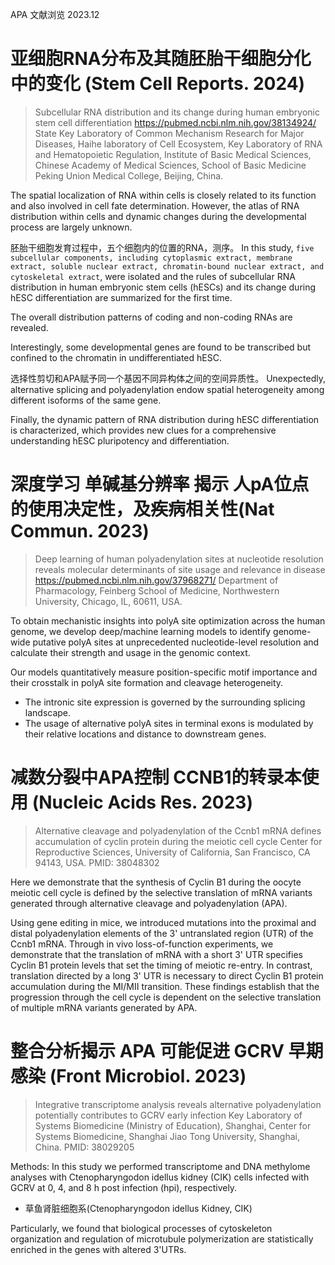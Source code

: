 APA 文献浏览 2023.12


# 亚细胞RNA分布及其随胚胎干细胞分化中的变化 (Stem Cell Reports. 2024)
> Subcellular RNA distribution and its change during human embryonic stem cell differentiation
> https://pubmed.ncbi.nlm.nih.gov/38134924/
> State Key Laboratory of Common Mechanism Research for Major Diseases, Haihe laboratory of Cell Ecosystem, Key Laboratory of RNA and Hematopoietic Regulation, Institute of Basic Medical Sciences, Chinese Academy of Medical Sciences, School of Basic Medicine Peking Union Medical College, Beijing, China.

The spatial localization of RNA within cells is closely related to its function and also involved in cell fate determination. However, the atlas of RNA distribution within cells and dynamic changes during the developmental process are largely unknown. 

胚胎干细胞发育过程中，五个细胞内的位置的RNA，测序。
In this study, `five subcellular components, including cytoplasmic extract, membrane extract, soluble nuclear extract, chromatin-bound nuclear extract, and cytoskeletal extract`, were isolated and the rules of subcellular RNA distribution in human embryonic stem cells (hESCs) and its change during hESC differentiation are summarized for the first time.

The overall distribution patterns of coding and non-coding RNAs are revealed. 

Interestingly, some developmental genes are found to be transcribed but confined to the chromatin in undifferentiated hESC. 

选择性剪切和APA赋予同一个基因不同异构体之间的空间异质性。
Unexpectedly, alternative splicing and polyadenylation endow spatial heterogeneity among different isoforms of the same gene. 

Finally, the dynamic pattern of RNA distribution during hESC differentiation is characterized, which provides new clues for a comprehensive understanding hESC pluripotency and differentiation.







# 深度学习 单碱基分辨率 揭示 人pA位点的使用决定性，及疾病相关性(Nat Commun. 2023)
> Deep learning of human polyadenylation sites at nucleotide resolution reveals molecular determinants of site usage and relevance in disease
> https://pubmed.ncbi.nlm.nih.gov/37968271/
> Department of Pharmacology, Feinberg School of Medicine, Northwestern University, Chicago, IL, 60611, USA.

To obtain mechanistic insights into polyA site optimization across the human genome, we develop deep/machine learning models to identify genome-wide putative polyA sites at unprecedented nucleotide-level resolution and calculate their strength and usage in the genomic context. 

Our models quantitatively measure position-specific motif importance and their crosstalk in polyA site formation and cleavage heterogeneity. 

- The intronic site expression is governed by the surrounding splicing landscape. 
- The usage of alternative polyA sites in terminal exons is modulated by their relative locations and distance to downstream genes.








# 减数分裂中APA控制 CCNB1的转录本使用 (Nucleic Acids Res. 2023)
> Alternative cleavage and polyadenylation of the Ccnb1 mRNA defines accumulation of cyclin protein during the meiotic cell cycle
> Center for Reproductive Sciences, University of California, San Francisco, CA 94143, USA.
> PMID: 38048302

Here we demonstrate that the synthesis of Cyclin B1 during the oocyte meiotic cell cycle is defined by the selective translation of mRNA variants generated through alternative cleavage and polyadenylation (APA).

Using gene editing in mice, we introduced mutations into the proximal and distal polyadenylation elements of the 3' untranslated region (UTR) of the Ccnb1 mRNA. Through in vivo loss-of-function experiments, we demonstrate that the translation of mRNA with a short 3' UTR specifies Cyclin B1 protein levels that set the timing of meiotic re-entry. In contrast, translation directed by a long 3' UTR is necessary to direct Cyclin B1 protein accumulation during the MI/MII transition. These findings establish that the progression through the cell cycle is dependent on the selective translation of multiple mRNA variants generated by APA.






# 整合分析揭示 APA 可能促进 GCRV 早期感染 (Front Microbiol. 2023)
> Integrative transcriptome analysis reveals alternative polyadenylation potentially contributes to GCRV early infection
> Key Laboratory of Systems Biomedicine (Ministry of Education), Shanghai, Center for Systems Biomedicine, Shanghai Jiao Tong University, Shanghai, China.
> PMID: 38029205

Methods: In this study we performed transcriptome and DNA methylome analyses with Ctenopharyngodon idellus kidney (CIK) cells infected with GCRV at 0, 4, and 8 h post infection (hpi), respectively.

- 草鱼肾脏细胞系(Ctenopharyngodon idellus Kidney, CIK)

Particularly, we found that biological processes of cytoskeleton organization and regulation of microtubule polymerization are statistically enriched in the genes with altered 3'UTRs.











